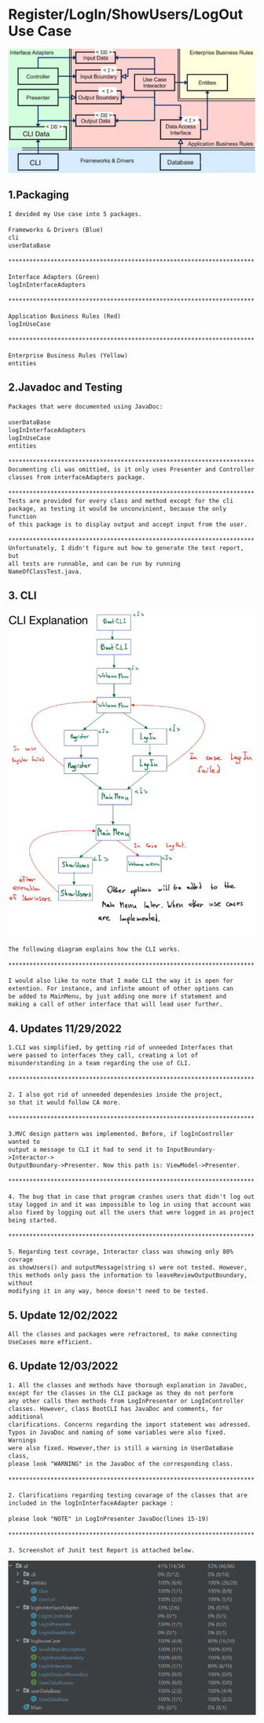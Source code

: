 # Register/LogIn/ShowUsers/LogOut Use Case

![CAExplanation](images/CAExplanation.png)

 ## 1.Packaging

    I devided my Use case into 5 packages.
    
    Frameworks & Drivers (Blue)
    cli
    userDataBase
    
    **********************************************************************
    
    Interface Adapters (Green)
    logInInterfaceAdapters

    **********************************************************************

    Application Business Rules (Red)
    logInUseCase

    **********************************************************************

    Enterprise Business Rules (Yellow)
    entities
    


## 2.Javadoc and Testing
    
    Packages that were documented using JavaDoc:

    userDataBase
    logInInterfaceAdapters
    logInUseCase
    entities
    
    **********************************************************************
    Documenting cli was omittied, is it only uses Presenter and Controller
    classes from interfaceAdapters package.

    **********************************************************************
    Tests are provided for every class and method except for the cli
    package, as testing it would be unconvinient, because the only function
    of this package is to display output and accept input from the user.

    **********************************************************************
    Unfortunately, I didn't figure out how to generate the test report, but
    all tests are runnable, and can be run by running NameOfClassTest.java.
    



## 3. CLI

![CLIExplanation](images/CLIExplanation.png)

    The following diagram explains how the CLI works.

    **********************************************************************

    I would also like to note that I made CLI the way it is open for 
    extention. For instance, and infinte amount of other options can
    be added to MainMenu, by just adding one more if statement and
    making a call of other interface that will lead user further.
    
## 4. Updates 11/29/2022

    1.CLI was simplified, by getting rid of unneeded Interfaces that 
    were passed to interfaces they call, creating a lot of 
    misunderstanding in a team regarding the use of CLI.

    **********************************************************************

    2. I also got rid of unneeded dependesies inside the project,
    so that it would follow CA more.

    **********************************************************************

    3.MVC design pattern was implemented. Before, if logInController wanted to
    output a message to CLI it had to send it to InputBoundary->Interactor->
    OutputBoundary->Presenter. Now this path is: ViewModel->Presenter.

    **********************************************************************

    4. The bug that in case that program crashes users that didn't log out
    stay logged in and it was impossible to log in using that account was
    also fixed by logging out all the users that were logged in as project
    being started.

    **********************************************************************

    5. Regarding test covrage, Interactor class was showing only 80% covrage
    as showUsers() and outputMessage(string s) were not tested. However,
    this methods only pass the information to leaveReviewOutputBoundary, without
    modifying it in any way, hence doesn't need to be tested.


## 5. Update 12/02/2022

    All the classes and packages were refractored, to make connecting 
    UseCases more efficient.

## 6. Update 12/03/2022

    1. All the classes and methods have thorough explanation in JavaDoc,
    except for the classes in the CLI package as they do not perform
    any other calls then methods from LogInPresenter or LogInController
    classes. However, class BootCLI has JavaDoc and comments, for additional
    clarifications. Concerns regarding the import statement was adressed.
    Typos in JavaDoc and naming of some variables were also fixed. Warnings
    were also fixed. However,ther is still a warning in UserDataBase class,
    please look "WARNING" in the JavaDoc of the corresponding class.

    **********************************************************************

    2. Clarifications regarding testing covarage of the classes that are
    included in the logInInterfaceAdapter package : 

    please look "NOTE" in LogInPresenter JavaDoc(lines 15-19)

    **********************************************************************

    3. Screenshot of Junit test Report is attached below.

![CAExplanation](images/TestReport.png)

